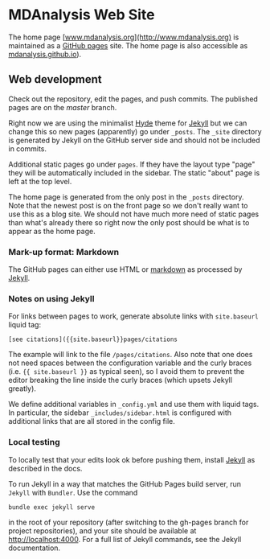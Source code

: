 # MDAnalysis Web Site

The home page [www.mdanalysis.org](http://www.mdanalysis.org) is
maintained as a [GitHub pages](https://pages.github.com) site. The
home page is also accessible as
[mdanalysis.github.io](http://mdanalysis.github.io)).

## Web development

Check out the repository, edit the pages, and push commits. The
published pages are on the *master* branch.  


Right now we are using the minimalist
[Hyde](https://github.com/poole/hyde) theme for [Jekyll](https://help.github.com/articles/using-jekyll-with-pages/) but we can
change this so new pages (apparently) go under `_posts`. The `_site`
directory is generated by Jekyll on the GitHub server side and should
not be included in commits.

Additional static pages go under `pages`. If they have the layout type
"page" they will be automatically included in the sidebar. The static
"about" page is left at the top level.

The home page is generated from the only post in the `_posts`
directory. Note that the newest post is on the front page so we don't
really want to use this as a blog site. We should not have much more
need of static pages than what's already there so right now the only
post should be what is to appear as the home page.


### Mark-up format: Markdown

The GitHub pages can either use HTML or
[markdown](http://daringfireball.net/projects/markdown/) as processed
by
[Jekyll](https://help.github.com/articles/using-jekyll-with-pages/).

### Notes on using Jekyll

For links between pages to work, generate absolute links with
`site.baseurl` liquid tag:

```
[see citations]({{site.baseurl}}pages/citations
```

The example will link to the file `/pages/citations`. Also note that
one does not need spaces between the configuration variable and the
curly braces (i.e. `{{ site.baseurl }}` as typical seen), so I avoid
them to prevent the editor breaking the line inside the curly braces
(which upsets Jekyll greatly).

We define additional variables in `_config.yml` and use them with
liquid tags. In particular, the sidebar `_includes/sidebar.html` is
configured with additional links that are all stored in the config file.



### Local testing

To locally test that your edits look ok before pushing them, install
[Jekyll](https://help.github.com/articles/using-jekyll-with-pages/) as
described in the docs.

To run Jekyll in a way that matches the GitHub Pages build server, run
`Jekyll` with `Bundler`. Use the command 

    bundle exec jekyll serve 

in the root of your repository (after switching to the gh-pages branch
for project repositories), and your site should be available at
<http://localhost:4000>. For a full list of Jekyll commands, see the
Jekyll documentation.



